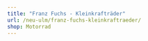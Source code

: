```yaml
---
title: "Franz Fuchs - Kleinkrafträder"
url: /neu-ulm/franz-fuchs-kleinkraftraeder/
shop: Motorrad
---
```

